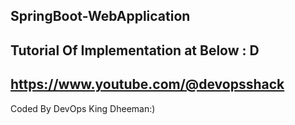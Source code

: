 ## SpringBoot-WebApplication

## Tutorial Of Implementation at Below  : D
## https://www.youtube.com/@devopsshack

Coded By DevOps King Dheeman:)
#
